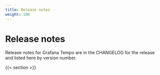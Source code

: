 ```yaml
---
title: Release notes
weight: 100
---
```


# Release notes

Release notes for Grafana Tempo are in the CHANGELOG for the release and
listed here by version number.

{{< section >}}
